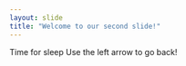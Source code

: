 ```yaml
---
layout: slide
title: "Welcome to our second slide!"
---
```

Time for sleep
Use the left arrow to go back!
